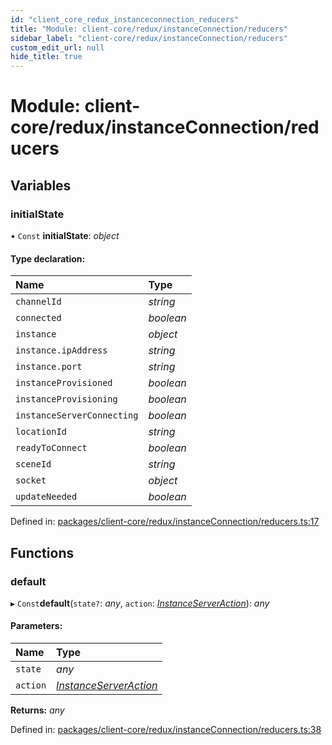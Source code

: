 ```yaml
---
id: "client_core_redux_instanceconnection_reducers"
title: "Module: client-core/redux/instanceConnection/reducers"
sidebar_label: "client-core/redux/instanceConnection/reducers"
custom_edit_url: null
hide_title: true
---
```


# Module: client-core/redux/instanceConnection/reducers

## Variables

### initialState

• `Const` **initialState**: *object*

#### Type declaration:

Name | Type |
:------ | :------ |
`channelId` | *string* |
`connected` | *boolean* |
`instance` | *object* |
`instance.ipAddress` | *string* |
`instance.port` | *string* |
`instanceProvisioned` | *boolean* |
`instanceProvisioning` | *boolean* |
`instanceServerConnecting` | *boolean* |
`locationId` | *string* |
`readyToConnect` | *boolean* |
`sceneId` | *string* |
`socket` | *object* |
`updateNeeded` | *boolean* |

Defined in: [packages/client-core/redux/instanceConnection/reducers.ts:17](https://github.com/xr3ngine/xr3ngine/blob/5a0f83ed8/packages/client-core/redux/instanceConnection/reducers.ts#L17)

## Functions

### default

▸ `Const`**default**(`state?`: *any*, `action`: [*InstanceServerAction*](client_core_redux_instanceconnection_actions.md#instanceserveraction)): *any*

#### Parameters:

Name | Type |
:------ | :------ |
`state` | *any* |
`action` | [*InstanceServerAction*](client_core_redux_instanceconnection_actions.md#instanceserveraction) |

**Returns:** *any*

Defined in: [packages/client-core/redux/instanceConnection/reducers.ts:38](https://github.com/xr3ngine/xr3ngine/blob/5a0f83ed8/packages/client-core/redux/instanceConnection/reducers.ts#L38)
